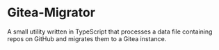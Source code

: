 # Gitea-Migrator

A small utility written in TypeScript that processes a data file containing repos on GitHub and migrates them to a Gitea instance.